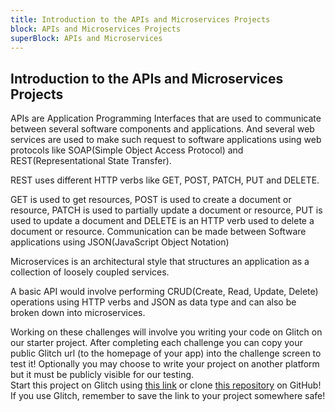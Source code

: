 ```yaml
---
title: Introduction to the APIs and Microservices Projects
block: APIs and Microservices Projects
superBlock: APIs and Microservices
---
```

## Introduction to the APIs and Microservices Projects

APIs are Application Programming Interfaces that are used to communicate between several software components and applications. And several web services are used to make such request to software applications using web protocols like SOAP(Simple Object Access Protocol) and REST(Representational State Transfer).

REST uses different HTTP verbs like GET, POST, PATCH, PUT and DELETE.

GET is used to get resources, POST is used to create a document or resource, PATCH is used to partially update a document or resource, PUT is used to update a document and DELETE is an HTTP verb used to delete a document or resource. Communication can be made between Software applications using JSON(JavaScript Object Notation)

Microservices is an architectural style that structures an application as a collection of loosely coupled services.

A basic API would involve performing CRUD(Create, Read, Update, Delete) operations using HTTP verbs and JSON as data type and can also be broken down into microservices.

Working on these challenges will involve you writing your code on Glitch on our starter project. After completing each challenge you can copy your public Glitch url (to the homepage of your app) into the challenge screen to test it! Optionally you may choose to write your project on another platform but it must be publicly visible for our testing.<br>Start this project on Glitch using <a rel='noopener noireferrer' target='_blank' href='https://glitch.com/#!/import/github/freeCodeCamp/boilerplate-npm'>this link</a> or clone <a rel='noopener noireferrer' target='_blank' href='https://github.com/freeCodeCamp/boilerplate-npm/'>this repository</a> on GitHub! If you use Glitch, remember to save the link to your project somewhere safe!
